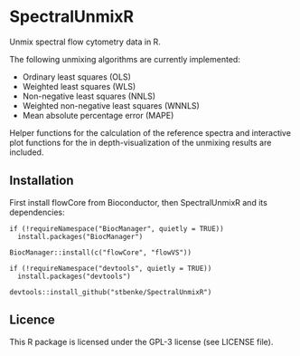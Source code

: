 # SpectralUnmixR

Unmix spectral flow cytometry data in R.

The following unmixing algorithms are currently implemented:

- Ordinary least squares (OLS)
- Weighted least squares (WLS)
- Non-negative least squares (NNLS)
- Weighted non-negative least squares (WNNLS)
- Mean absolute percentage error (MAPE)

Helper functions for the calculation of the reference spectra and interactive plot functions for the in depth-visualization of the unmixing results are included.


## Installation

First install flowCore from Bioconductor, then SpectralUnmixR and its dependencies:

```
if (!requireNamespace("BiocManager", quietly = TRUE))
  install.packages("BiocManager")

BiocManager::install(c("flowCore", "flowVS"))

if (!requireNamespace("devtools", quietly = TRUE))
  install.packages("devtools")

devtools::install_github("stbenke/SpectralUnmixR")
```

## Licence
This R package is licensed under the GPL-3 license (see LICENSE file).
